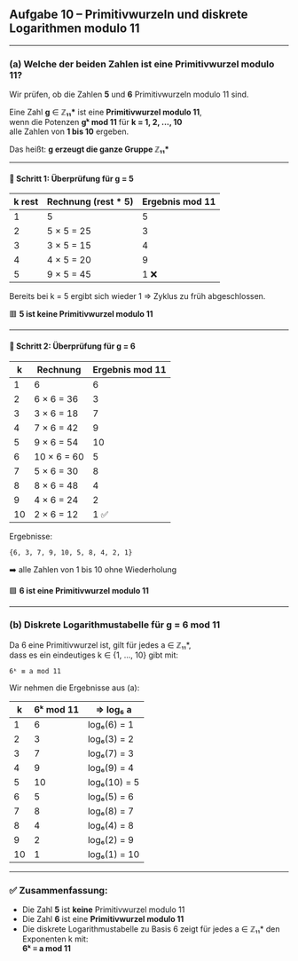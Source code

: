 ## Aufgabe 10 – Primitivwurzeln und diskrete Logarithmen modulo 11

---

### (a) Welche der beiden Zahlen ist eine Primitivwurzel modulo 11?

Wir prüfen, ob die Zahlen **5** und **6** Primitivwurzeln modulo 11 sind.

Eine Zahl **g** ∈ **ℤ₁₁\*** ist eine **Primitivwurzel modulo 11**,  
wenn die Potenzen **gᵏ mod 11** für **k = 1, 2, ..., 10**  
alle Zahlen von **1 bis 10** ergeben.

Das heißt: **g erzeugt die ganze Gruppe ℤ₁₁\***

---

#### 🔸 Schritt 1: Überprüfung für g = 5

| k rest  | Rechnung  (rest * 5)          | Ergebnis mod 11 |
|-----|---------------------|------------------|
| 1   | 5                   | 5                |
| 2   | 5 × 5 = 25          | 3                |
| 3   | 3 × 5 = 15          | 4                |
| 4   | 4 × 5 = 20          | 9                |
| 5   | 9 × 5 = 45          | 1 ❌              |

Bereits bei k = 5 ergibt sich wieder 1 ⇒ Zyklus zu früh abgeschlossen.

🟥 **5 ist keine Primitivwurzel modulo 11**

---

#### 🔹 Schritt 2: Überprüfung für g = 6

| k   | Rechnung            | Ergebnis mod 11 |
|-----|---------------------|------------------|
| 1   | 6                   | 6                |
| 2   | 6 × 6 = 36          | 3                |
| 3   | 3 × 6 = 18          | 7                |
| 4   | 7 × 6 = 42          | 9                |
| 5   | 9 × 6 = 54          | 10               |
| 6   | 10 × 6 = 60         | 5                |
| 7   | 5 × 6 = 30          | 8                |
| 8   | 8 × 6 = 48          | 4                |
| 9   | 4 × 6 = 24          | 2                |
| 10  | 2 × 6 = 12          | 1 ✅              |

Ergebnisse:

    {6, 3, 7, 9, 10, 5, 8, 4, 2, 1}

➡️ alle Zahlen von 1 bis 10 ohne Wiederholung

🟩 **6 ist eine Primitivwurzel modulo 11**

---

### (b) Diskrete Logarithmustabelle für g = 6 mod 11

Da 6 eine Primitivwurzel ist, gilt für jedes a ∈ ℤ₁₁\*,  
dass es ein eindeutiges k ∈ {1, ..., 10} gibt mit:

    6ᵏ ≡ a mod 11

Wir nehmen die Ergebnisse aus (a):

| k   | 6ᵏ mod 11 | ⇒ log₆ a |
|-----|------------|----------|
| 1   | 6          | log₆(6) = 1 |
| 2   | 3          | log₆(3) = 2 |
| 3   | 7          | log₆(7) = 3 |
| 4   | 9          | log₆(9) = 4 |
| 5   | 10         | log₆(10) = 5 |
| 6   | 5          | log₆(5) = 6 |
| 7   | 8          | log₆(8) = 7 |
| 8   | 4          | log₆(4) = 8 |
| 9   | 2          | log₆(2) = 9 |
| 10  | 1          | log₆(1) = 10 |

---

### ✅ Zusammenfassung:

- Die Zahl **5** ist **keine** Primitivwurzel modulo 11  
- Die Zahl **6** ist eine **Primitivwurzel modulo 11**
- Die diskrete Logarithmustabelle zu Basis 6 zeigt für jedes a ∈ ℤ₁₁\* den Exponenten k mit:  
  **6ᵏ ≡ a mod 11**

